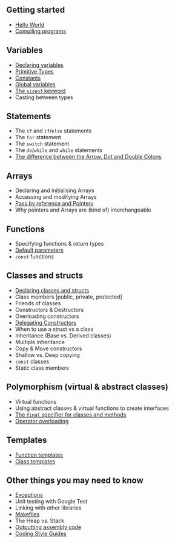 ## Getting started

* [Hello World](helloworld.md)
* [Compiling programs](compiling.md)

## Variables

* [Declaring variables](declaringvars.md)
* [Primitive Types](primitivetypes.md)
* [Constants](constants.md)
* [Global variables](globalvars.md)
* [The `sizeof` keyword](sizeof.md)
* Casting between types

## Statements

* The `if` and `if`/`else` statements
* The `for` statement
* The `switch` statement
* The `do`/`while` and `while` statements
* [The difference between the Arrow, Dot and Double Colons](dotarrowandcolons.md)

## Arrays

* Declaring and initialising Arrays
* Accessing and modifying Arrays
* [Pass by reference and Pointers](passbyreference.md)
* Why pointers and Arrays are (kind of) interchangeable

## Functions

* Specifying functions & return types
* [Default parameters](defaultparams.md)
* `const` functions

## Classes and structs

* [Declaring classes and structs](classes.md)
* Class members [public, private, protected]
* Friends of classes
* Constructors & Destructors
* Overloading constructors
* [Delegating Constructors](delegatedconstructors.md)
* When to use a struct vs a class
* Inheritance (Base vs. Derived classes)
* Multiple inheritance
* Copy & Move constructors
* Shallow vs. Deep copying
* `const` classes
* Static class members

## Polymorphism (virtual & abstract classes)

* Virtual functions
* Using abstract classes & virtual functions to create interfaces
* [The `final` specifier for classes and methods](finalspecifier.md)
* [Operator overloading](operatoroverloading.md)

## Templates

* [Function templates](templates.md)
* [Class templates](classtemplates.md)


## Other things you may need to know

* [Exceptions](exceptions.md)
* Unit testing with Google Test
* Linking with other libraries
* [Makefiles](makefiles.md)
* The Heap vs. Stack
* [Outputting assembly code](asm.md)
* [Coding Style Guides](codingstyles.md)

